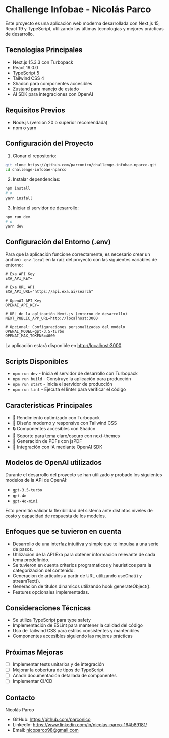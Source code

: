 # Challenge Infobae - Nicolás Parco

Este proyecto es una aplicación web moderna desarrollada con Next.js 15, React 19 y TypeScript, utilizando las últimas tecnologías y mejores prácticas de desarrollo.

## Tecnologías Principales

- Next.js 15.3.3 con Turbopack
- React 19.0.0
- TypeScript 5
- Tailwind CSS 4
- Shadcn para componentes accesibles
- Zustand para manejo de estado
- AI SDK para integraciones con OpenAI

## Requisitos Previos

- Node.js (versión 20 o superior recomendada)
- npm o yarn

## Configuración del Proyecto

1. Clonar el repositorio:

```bash
git clone https://github.com/parconico/challenge-infobae-nparco.git
cd challenge-infobae-nparco
```

2. Instalar dependencias:

```bash
npm install
# o
yarn install
```

3. Iniciar el servidor de desarrollo:

```bash
npm run dev
# o
yarn dev
```

## Configuración del Entorno (.env)

Para que la aplicación funcione correctamente, es necesario crear un archivo `.env.local` en la raíz del proyecto con las siguientes variables de entorno:

```env
# Exa API Key
EXA_API_KEY=

# Exa URL API
EXA_API_URL="https://api.exa.ai/search"

# OpenAI API Key
OPENAI_API_KEY=

# URL de la aplicación Next.js (entorno de desarrollo)
NEXT_PUBLIC_APP_URL=http://localhost:3000

# Opcional: Configuraciones personalizadas del modelo
OPENAI_MODEL=gpt-3.5-turbo
OPENAI_MAX_TOKENS=4000
```

La aplicación estará disponible en [http://localhost:3000](http://localhost:3000).

## Scripts Disponibles

- `npm run dev` - Inicia el servidor de desarrollo con Turbopack
- `npm run build` - Construye la aplicación para producción
- `npm run start` - Inicia el servidor de producción
- `npm run lint` - Ejecuta el linter para verificar el código

## Características Principales

- 🚀 Rendimiento optimizado con Turbopack
- 🎨 Diseño moderno y responsive con Tailwind CSS
- 🔒 Componentes accesibles con Shadcn
- 🌙 Soporte para tema claro/oscuro con next-themes
- 📄 Generación de PDFs con jsPDF
- 🤖 Integración con IA mediante OpenAI SDK

## Modelos de OpenAI utilizados

Durante el desarrollo del proyecto se han utilizado y probado los siguientes modelos de la API de OpenAI:

- `gpt-3.5-turbo`
- `gpt-4o`
- `gpt-4o-mini`

Esto permitió validar la flexibilidad del sistema ante distintos niveles de costo y capacidad de respuesta de los modelos.

## Enfoques que se tuvieron en cuenta

- Desarrollo de una interfaz intuitiva y simple que te impulsa a una serie de pasos.
- Utilizacion de la API Exa para obtener informacion relevante de cada tema predefinido.
- Se tuvieron en cuenta criterios programaticos y heuristicos para la categorizacion del contenido.
- Generacion de articulos a partir de URL utilizando useChat() y streamText().
- Generacion de titulos dinamicos utilizando hook generateObject().
- Features opcionales implementadas.

## Consideraciones Técnicas

- Se utiliza TypeScript para type safety
- Implementación de ESLint para mantener la calidad del código
- Uso de Tailwind CSS para estilos consistentes y mantenibles
- Componentes accesibles siguiendo las mejores prácticas

## Próximas Mejoras

- [ ] Implementar tests unitarios y de integración
- [ ] Mejorar la cobertura de tipos de TypeScript
- [ ] Añadir documentación detallada de componentes
- [ ] Implementar CI/CD

## Contacto

Nicolás Parco

- GitHub: https://github.com/parconico
- LinkedIn: https://www.linkedin.com/in/nicolas-parco-164b89181/
- Email: nicoparco98@gmail.com
